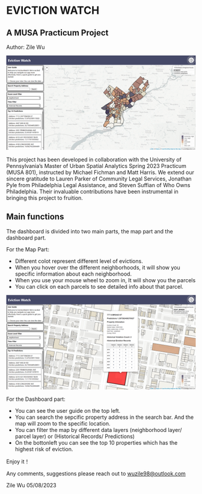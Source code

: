 # EVICTION WATCH 
## A MUSA Practicum Project
Author: Zile Wu

![Alt Text](images/overview.png)

This project has been developed in collaboration with the University of Pennsylvania’s Master of Urban Spatial Analytics Spring 2023 Practicum (MUSA 801), instructed by Michael Fichman and Matt Harris. We extend our sincere gratitude to Lauren Parker of Community Legal Services, Jonathan Pyle from Philadelphia Legal Assistance, and Steven Suffian of Who Owns Philadelphia. Their invaluable contributions have been instrumental in bringing this project to fruition.

## Main functions
The dashboard is divided into two main parts, the map part and the dashboard part.

For the Map Part:
- Different colot represent different level of evictions.
- When you hover over the different neighborhoods, it will show you specific information about each neighborhood.
- When you use your mouse wheel to zoom in, It will show you the parcels
- You can click on each parcels to see detailed info about that parcel.

![Alt Text](images/map.png)

For the Dashboard part:
- You can see the user guide on the top left.
- You can search the sepcific property address in the search bar. And the map will zoom to the specific location.
- You can filter the map by different data layers (neighborhood layer/ parcel layer) or (Historical Records/ Predictions)
- On the bottonleft you can see the top 10 properties which has the highest risk of eviction.

Enjoy it！

Any comments, suggestions please reach out to wuzile98@outlook.com

Zile Wu 
05/08/2023